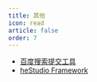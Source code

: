 ```yaml
---
title: 其他
icon: read
article: false
order: 7
---
```


- [百度搜索提交工具](https://pypi.org/project/hbsst/)
- [heStudio Framework](https://pypi.org/project/heframework/)